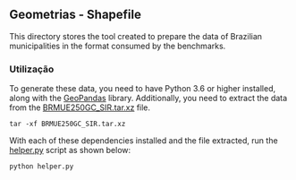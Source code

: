 ## Geometrias - Shapefile

This directory stores the tool created to prepare the data of Brazilian municipalities in the format consumed by the benchmarks.

### Utilização

To generate these data, you need to have Python 3.6 or higher installed, along with the [GeoPandas](https://geopandas.org/) library. Additionally, you need to extract the data from the [BRMUE250GC_SIR.tar.xz](BRMUE250GC_SIR.tar.xz) file.

```shell
tar -xf BRMUE250GC_SIR.tar.xz 
```

With each of these dependencies installed and the file extracted, run the [helper.py](helper.py) script as shown below:

```shell
python helper.py
```
